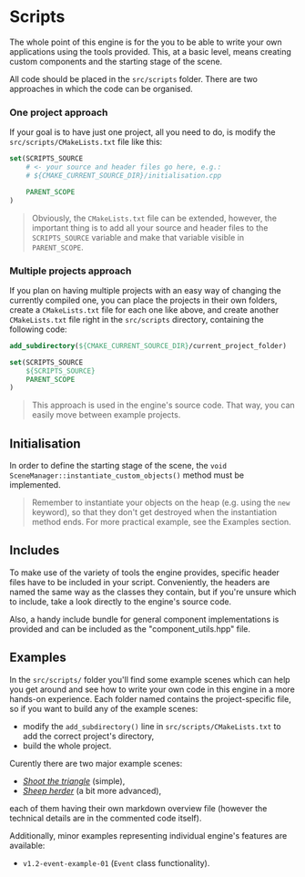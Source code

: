# Scripts

The whole point of this engine is for the you to be able to write your own applications using the tools provided. This, at a basic level, means creating custom components and the starting stage of the scene.

All code should be placed in the `src/scripts` folder. There are two approaches in which the code can be organised.

### One project approach
If your goal is to have just one project, all you need to do, is modify the `src/scripts/CMakeLists.txt` file like this:
```CMake
set(SCRIPTS_SOURCE
	# <- your source and header files go here, e.g.:
	# ${CMAKE_CURRENT_SOURCE_DIR}/initialisation.cpp

	PARENT_SCOPE
)
```
> Obviously, the `CMakeLists.txt` file can be extended, however, the important thing is to add all your source and header files to the `SCRIPTS_SOURCE` variable and make that variable visible in `PARENT_SCOPE`.

### Multiple projects approach
If you plan on having multiple projects with an easy way of changing the currently compiled one, you can place the projects in their own folders, create a `CMakeLists.txt` file for each one like above, and create another `CMakeLists.txt` file right in the `src/scripts` directory, containing the following code:
```CMake
add_subdirectory(${CMAKE_CURRENT_SOURCE_DIR}/current_project_folder)

set(SCRIPTS_SOURCE
	${SCRIPTS_SOURCE}
	PARENT_SCOPE
)
```
> This approach is used in the engine's source code. That way, you can easily move between example projects.

## Initialisation

In order to define the starting stage of the scene, the `void SceneManager::instantiate_custom_objects()` method must be implemented.

> Remember to instantiate your objects on the heap (e.g. using the `new` keyword), so that they don't get destroyed when the instantiation method ends. For more practical example, see the Examples section.

## Includes

To make use of the variety of tools the engine provides, specific header files have to be included in your script. Conveniently, the headers are named the same way as the classes they contain, but if you're unsure which to include, take a look directly to the engine's source code.

Also, a handy include bundle for general component implementations is provided and can be included as the "component_utils.hpp" file. 

## Examples

In the `src/scripts/` folder you'll find some example scenes which can help you get around and see how to write your own code in this engine in a more hands-on experience. Each folder named contains the project-specific file, so if you want to build any of the example scenes:
- modify the `add_subdirectory()` line in `src/scripts/CMakeLists.txt` to add the correct project's directory,
- build the whole project.

Curently there are two major example scenes:
- [*Shoot the triangle*](../scripts//v1.1-example-01/example.md) (simple),
- [*Sheep herder*](../scripts/v1.1-example-02/example.md) (a bit more advanced),

each of them having their own markdown overview file (however the technical details are in the commented code itself).

Additionally, minor examples representing individual engine's features are available:
- `v1.2-event-example-01` (`Event` class functionality).